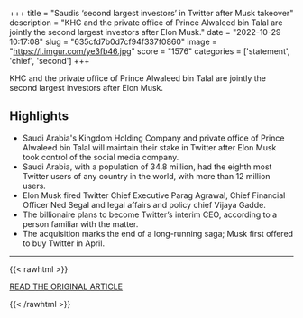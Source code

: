 +++
title = "Saudis ‘second largest investors’ in Twitter after Musk takeover"
description = "KHC and the private office of Prince Alwaleed bin Talal are jointly the second largest investors after Elon Musk."
date = "2022-10-29 10:17:08"
slug = "635cfd7b0d7cf94f337f0860"
image = "https://i.imgur.com/ye3fb46.jpg"
score = "1576"
categories = ['statement', 'chief', 'second']
+++

KHC and the private office of Prince Alwaleed bin Talal are jointly the second largest investors after Elon Musk.

## Highlights

- Saudi Arabia's Kingdom Holding Company and private office of Prince Alwaleed bin Talal will maintain their stake in Twitter after Elon Musk took control of the social media company.
- Saudi Arabia, with a population of 34.8 million, had the eighth most Twitter users of any country in the world, with more than 12 million users.
- Elon Musk fired Twitter Chief Executive Parag Agrawal, Chief Financial Officer Ned Segal and legal affairs and policy chief Vijaya Gadde.
- The billionaire plans to become Twitter’s interim CEO, according to a person familiar with the matter.
- The acquisition marks the end of a long-running saga; Musk first offered to buy Twitter in April.

---

{{< rawhtml >}}
  <p class="article-category">
    <a target="_blank" href="https://www.aljazeera.com/news/2022/10/28/saudis-kingdom-holding-company-to-maintain-twitter-stake">READ THE ORIGINAL ARTICLE</a>
  </p>
{{< /rawhtml >}}
